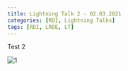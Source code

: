 ```yaml
---
title: Lightning Talk 2 - 02.03.2021
categories: [RDI, Lightning Talks]
tags: [RDI, LRDE, LT]
---
```


Test 2

![1](https://drive.google.com/file/d/1TgmVSp0yAzgOPuu5wZXqySgFcIVC7noW/view?usp=sharing)
